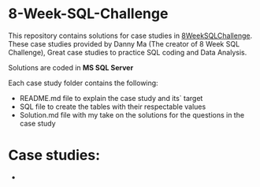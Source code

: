 # 8-Week-SQL-Challenge

This repository contains solutions for case studies in <a href="https://8weeksqlchallenge.com">8WeekSQLChallenge</a>.
These case studies provided by Danny Ma (The creator of 8 Week SQL Challenge), Great case studies to practice SQL coding and Data Analysis.

Solutions are coded in **MS SQL Server**

Each case study folder contains the following:
* README.md file to explain the case study and its` target
* SQL file to create the tables with their respectable values
* Solution.md file with my take on the solutions for the questions in the case study

# Case studies:
*
 
